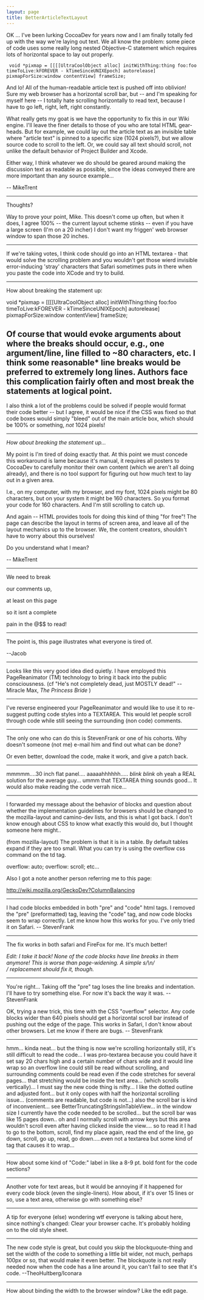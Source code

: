 ```yaml
---
layout: page
title: BetterArticleTextLayout
---
```


OK ... I've been lurking CocoaDev for years now and I am finally totally fed up with the way we're laying out text. We all know the problem: some piece of code uses some really long nested Objective-C statement which requires lots of horizontal space to lay out properly.

     void *pixmap = [[[[UltraCoolObject alloc] initWithThing:thing foo:foo timeToLive:kFOREVER - kTimeSinceUNIXEpoch] autorelease] pixmapForSize:window contentView] frameSize;

And lo! All of the human-readable article text is pushed off into oblivion! Sure my web browser has a horizontal scroll bar, but -- and I'm speaking for myself here -- I totally hate scrolling horizontally to read text, because I have to go left, right, left, right constantly. 

What really gets my goat is we have the opportunity to fix this in our Wiki engine. I'll leave the finer details to those of you who are total HTML gear-heads. But for example, we could lay out the article text as an invisible table where "article text" is pinned to a specific size (1024 pixels?), but we allow source code to scroll to the left. Or, we could say all text should scroll, not unlike the default behavior of Project Builder and Xcode. 

Either way, I think whatever we do should be geared around making the discussion text as readable as possible, since the ideas conveyed there are more important than any source example...

-- MikeTrent

----

Thoughts?

Way to prove your point, Mike.  This doesn't come up often, but when it does, I agree 100% -- the current layout scheme stinks -- even if you have a large screen (I'm on a 20 incher) I don't want my friggen' web browser window to span those 20 inches.  

----

If we're taking votes, I think code should go into an HTML textarea - that would solve the scrolling problem and you wouldn't get those wierd invisible error-inducing 'stray' characters that Safari sometimes puts in there when you paste the code into XCode and try to build.

----
How about breaking the statement up:

     
void *pixmap = [[[[UltraCoolObject alloc] initWithThing:thing foo:foo 
                             timeToLive:kFOREVER - kTimeSinceUNIXEpoch] autorelease] 
                             pixmapForSize:window contentView] frameSize;


Of course that would evoke arguments about where the breaks should occur, e.g.,  one argument/line, line filled to ~80 characters, etc.
I think some reasonable* line breaks would be preferred to extremely long lines.  Authors face this complication fairly often and most
break the statements at logical point.
----
I also think a lot of the problems could be solved if people would format their code better -- but I agree, it would be nice if the CSS was fixed so that code boxes would simply "bleed" out of the main article box, which should be 100% or something, *not* 1024 pixels!

----

*How about breaking the statement up...*

My point is I'm tired of doing exactly that. At this point we must concede this workaround is lame because it's manual, it requires all posters to CocoaDev to carefully monitor their own content (which we aren't all doing already), and there is no tool support for figuring out how much text to lay out in a given area. 

I.e., on my computer, with my browser, and my font, 1024 pixels might be 80 characters, but on your system it might be 160 characters. So you format your code for 160 characters. And I'm still scrolling to catch up. 

And again -- HTML provides tools for doing this kind of thing "for free"! The page can describe the layout in terms of screen area, and leave all of the layout mechanics up to the browser. We, the content creators, shouldn't have to worry about this ourselves! 

Do you understand what I mean?

-- MikeTrent

----

We need to break

our comments up,

at least on this page

so it isnt a complete

pain in the @$$ to read!

----

The point is, this page illustrates what everyone is tired of.

--Jacob

----

Looks like this very good idea died quietly. I have employed this PageReanimator (TM) technology to bring it
back into the public consciousness.  (cf "He's not completely dead, just MOSTLY dead!" -- Miracle Max, *The Princess Bride* )

----

I've reverse engineered your PageReanimator and would like to use it to re-suggest putting code styles into a TEXTAREA. This would let people scroll through code while still seeing the surrounding (non code) comments.

----

The only one who can do this is StevenFrank or one of his cohorts. Why doesn't someone (not me) e-mail him and find out what can be done?

Or even better, download the code, make it work, and give a patch back.

----

mmmmm....30 inch flat panel.... aaaaahhhhhh..... *blink* *blink* oh yeah a REAL solution for the average guy... ummm that TEXTAREA thing sounds good... It would also make reading the code verrah nice...

----

  I forwarded my message about the behavior of      blocks and question about whether the implementation guidelines for browsers should be changed to the mozilla-layout and camino-dev lists, and this is what I got back.  I don't know enough about CSS to know what exactly this would do, but I thought someone here might..

(from mozilla-layout)
The problem is that it is in a table.  By default tables expand if they are too small.  What you can try is using the overflow css command on the td tag.

overflow: auto;
overflow: scroll;
etc...

Also I got a note another person referring me to this page:

http://wiki.mozilla.org/GeckoDev?ColumnBalancing

----

I had code blocks embedded in both "pre" and "code" html tags.  I removed the "pre" (preformatted) tag, leaving the "code" tag, and now code blocks seem to wrap correctly.  Let me know how this works for you.  I've only tried it on Safari.  -- StevenFrank

----

The fix works in both safari and FireFox for me. It's much better!

*Edit: I take it back! None of the code blocks have line breaks in them anymore! This is worse than page-widening. A simple s/\n/<br>/ replacement should fix it, though.*

----

You're right... Taking off the "pre" tag loses the line breaks and indentation.  I'll have to try something else.  For now it's back the way it was.  -- StevenFrank

OK, trying a new trick, this time with the CSS "overflow" selector.  Any code blocks wider than 640 pixels should get a horizontal scroll bar instead of pushing out the edge of the page.  This works in Safari, I don't know about other browsers.  Let me know if there are bugs.  -- StevenFrank

----

hmm... kinda neat... but the thing is now we're scrolling horizontally still, it's still difficult to read the code... I was pro-textarea because you could have it set say 20 chars high and a certain number of chars wide and it would line wrap so an overflow line could still be read without scrolling, and surrounding comments could be read even if the code stretches for several pages... that stretching would be inside the text area... (which scrolls vertically)... I must say the new code thing is nifty... I like the dotted outline and adjusted font... but it only copes with half the horizontal scrolling issue... (comments are readable, but code is not...) also the scroll bar is kind of inconvenient... see BetterTruncatingStringsInTableView... in the window size I currently have the code needed to be scrolled... but the scroll bar was like 15 pages down.. oh and I normally scroll with arrow keys but this area wouldn't scroll even after having clicked inside the view.... so to read it I had to go to the bottom, scroll, find my place again, read the end of the line, go down, scroll, go up, read, go down.....even not a textarea but some kind of tag that causes it to wrap...

----

How about some kind of "Code:" label in like a 8-9 pt. bold font for the code sections?

----

Another vote for text areas, but it would be annoying if it happened for every code block (even the single-liners). How about, if it's over 15 lines or so, use a text area, otherwise go with something else?

----

A tip for everyone (else) wondering wtf everyone is talking about here, since nothing's changed: Clear your browser cache. It's probably holding on to the old style sheet.

----

The new code style is great, but could you skip the blockquoute-thing and set the width of the code to something a little bit wider, not much, perhaps 100px or so, that would make it even better. The blockquote is not really needed now when the code has a line around it, you can't fail to see that it's code. 
--TheoHultberg/Iconara

----

How about binding the width to the browser window? Like the edit page.

